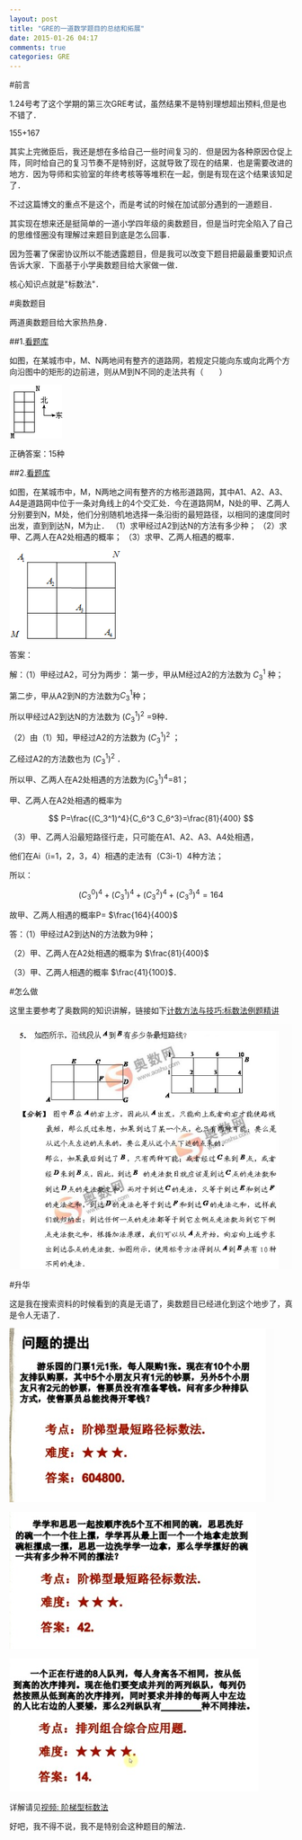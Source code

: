 ```yaml
---
layout: post
title: "GRE的一道数学题目的总结和拓展"
date: 2015-01-26 04:17
comments: true
categories: GRE
---
```


#前言

1.24号考了这个学期的第三次GRE考试，虽然结果不是特别理想超出预料,但是也不错了．

155+167

其实上完微臣后，我还是想在多给自己一些时间复习的．但是因为各种原因仓促上阵，同时给自己的复习节奏不是特别好，这就导致了现在的结果．也是需要改进的地方．因为导师和实验室的年终考核等等堆积在一起，倒是有现在这个结果该知足了．

不过这篇博文的重点不是这个，而是考试的时候在加试部分遇到的一道题目．

其实现在想来还是挺简单的一道小学四年级的奥数题目，但是当时完全陷入了自己的思维怪圈没有理解过来题目到底是怎么回事．

因为签署了保密协议所以不能透露题目，但是我可以改变下题目把最最重要知识点告诉大家．下面基于小学奥数题目给大家做一做．

核心知识点就是"标数法"．

<!--more-->

#奥数题目

两道奥数题目给大家热热身．

##1.[看题库](http://www.kantiku.com/math2-95906.htm?nsukey=xVh0d%2FBBzuRhGumlRQjZd0LM8BPHXA7Uy5xQG1cWbpLfmtOJFoA91TcF0Igib0cFJc2j6zNloxnI%2FJzctyBATg%3D%3D)

如图，在某城市中，M、N两地间有整齐的道路网，若规定只能向东或向北两个方向沿图中的矩形的边前进，则从M到N不同的走法共有（　　）

![tu１](/images/GREmath/2.png)


正确答案：15种


##2.[看题库](http://www.kantiku.com/math2-2439453.htm?nsukey=vbxe8jp1mheqb9FrtPH1%2FXteaJVVKk6pbcbldJMm58hWMU5SV%2Bbw24Gc6uVSPxus%2BCOgmfXXwhB6KwoZ%2F5UuAg%3D%3D)

如图，在某城市中，M，N两地之间有整齐的方格形道路网，其中A1、A2、A3、A4是道路网中位于一条对角线上的4个交汇处．今在道路网M，N处的甲、乙两人分别要到N，M处，他们分别随机地选择一条沿街的最短路径，以相同的速度同时出发，直到到达N，M为止．
（1）求甲经过A2到达N的方法有多少种；
（2）求甲、乙两人在A2处相遇的概率；
（3）求甲、乙两人相遇的概率．

![tu１](/images/GREmath/1.png)

答案：

解：（1）甲经过A2，可分为两步：
第一步，甲从M经过A2的方法数为 $C_3^1$ 种；

第二步，甲从A2到N的方法数为$C_3^1$种；

所以甲经过A2到达N的方法数为 $(C_3^1)^2$ =9种．

（2）由（1）知，甲经过A2的方法数为 $(C_3^1)^2$  ；

 乙经过A2的方法数也为 $(C_3^1)^2$ ．

所以甲、乙两人在A2处相遇的方法数为$(C_3^1)^4$=81；

甲、乙两人在A2处相遇的概率为 

$$
P=\frac{(C_3^1)^4}{C_6^3 C_6^3}=\frac{81}{400}
$$



（3）甲、乙两人沿最短路径行走，只可能在A1、A2、A3、A4处相遇，

他们在Ai（i=1，2，3，4）相遇的走法有（C3i-1）4种方法；

所以：

$$
(C_3^0)^4 +(C_3^1)^4 +(C_3^2)^4 +(C_3^3)^4 =164
$$

故甲、乙两人相遇的概率P= $\frac{164}{400}$

答：（1）甲经过A2到达N的方法数为9种；

   （2）甲、乙两人在A2处相遇的概率为 $\frac{81}{400}$
 
   （3）甲、乙两人相遇的概率 $\frac{41}{100}$．

#怎么做

这里主要参考了奥数网的知识讲解，链接如下[计数方法与技巧:标数法例题精讲](http://www.aoshu.com/e/20110617/4dfafd921a7f9.shtml)

![tu１](/images/GREmath/3.png)

#升华

这是我在搜索资料的时候看到的真是无语了，奥数题目已经进化到这个地步了，真是令人无语了．

![tu１](/images/GREmath/4.jpg)

![tu１](/images/GREmath/5.jpg)

![tu１](/images/GREmath/6.jpg)

详解请见[视频: 阶梯型标数法](http://v.youku.com/v_show/id_XMTc2ODEyNjY0.html)

好吧，我不得不说，我不是特别会这种题目的解法．
